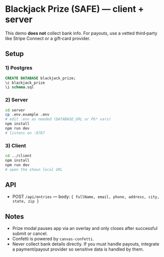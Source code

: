 # Blackjack Prize (SAFE) — client + server

This demo **does not** collect bank info. For payouts, use a vetted third‑party like Stripe Connect or a gift‑card provider.

## Setup

### 1) Postgres
```sql
CREATE DATABASE blackjack_prize;
\c blackjack_prize
\i schema.sql
```

### 2) Server
```bash
cd server
cp .env.example .env
# edit .env as needed (DATABASE_URL or PG* vars)
npm install
npm run dev
# listens on :8787
```

### 3) Client
```bash
cd ../client
npm install
npm run dev
# open the shown local URL
```

## API
- POST `/api/entries` — body: `{ fullName, email, phone, address, city, state, zip }`

## Notes
- Prize modal pauses app via an overlay and only closes after successful submit or cancel.
- Confetti is powered by `canvas-confetti`.
- Never collect bank details directly. If you must handle payouts, integrate a payment/payout provider so sensitive data is handled by them.
